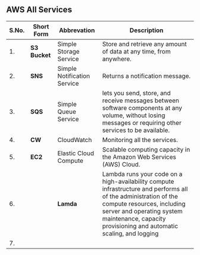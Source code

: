 ## AWS All Services

|S.No.|Short Form|Abbrevation|Description|
|------|----------|-----------|-----------|
|1.|**S3 Bucket**|Simple Storage Service|Store and retrieve any amount of data at any time, from anywhere.|
|2.|**SNS**|Simple Notification Service|Returns a notification message.|
|3.|**SQS**|Simple Queue Service|lets you send, store, and receive messages between software components at any volume, without losing messages or requiring other services to be available.|
|4.|**CW**|CloudWatch|Monitoring all the services.|
|5.|**EC2**|Elastic Cloud Compute|Scalable computing capacity in the Amazon Web Services (AWS) Cloud.|
|6.||**Lamda**|Lambda runs your code on a high-availability compute infrastructure and performs all of the administration of the compute resources, including server and operating system maintenance, capacity provisioning and automatic scaling, and logging|
|7.|
